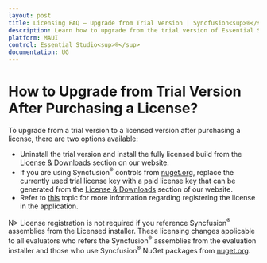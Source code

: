 ```yaml
---
layout: post
title: Licensing FAQ – Upgrade from Trial Version | Syncfusion<sup>®</sup>
description: Learn how to upgrade from the trial version of Essential Studio® to the licensed version.
platform: MAUI
control: Essential Studio<sup>®</sup>
documentation: UG
---
```


# How to Upgrade from Trial Version After Purchasing a License?

To upgrade from a trial version to a licensed version after purchasing a license, there are two options available:

* Uninstall the trial version and install the fully licensed build from the [License & Downloads](https://www.syncfusion.com/account/downloads) section on our website.
* If you are using Syncfusion<sup>®</sup> controls from [nuget.org](https://www.nuget.org/packages?q=syncfusion), replace the currently used trial license key with a paid license key that can be generated from the [License & Downloads](https://www.syncfusion.com/account/downloads) section of our website. 
* Refer to [this](https://help.syncfusion.com/maui/licensing/how-to-register-in-an-application) topic for more information regarding registering the license in the application.

N> License registration is not required if you reference Syncfusion<sup>®</sup> assemblies from the Licensed installer. These licensing changes applicable to all evaluators who refers the Syncfusion<sup>®</sup> assemblies from the evaluation installer and those who use Syncfusion<sup>®</sup> NuGet packages from [nuget.org](https://www.nuget.org/).